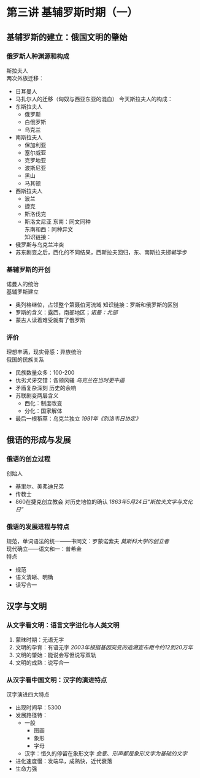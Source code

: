 ﻿# 第三讲 基辅罗斯时期（一）
## 基辅罗斯的建立：俄国文明的肇始
### 俄罗斯人种渊源和构成
斯拉夫人<br/>
两次外族迁移：
- 日耳曼人
- 马扎尔人的迁移（匈奴与西亚东亚的混血）
今天斯拉夫人的构成：
- 东斯拉夫人
    - 俄罗斯
    - 白俄罗斯
    - 乌克兰
- 南斯拉夫人
    - 保加利亚
    - 塞尔威亚
    - 克罗地亚
    - 波斯尼亚
    - 黑山
    - 马其顿
- 西斯拉夫人
    - 波兰
    - 捷克
    - 斯洛伐克
    - 斯洛文尼亚
东南：同文同种<br/>
东南和西：同种异文<br/>
知识链接：
- 俄罗斯与乌克兰冲突
- 苏东剧变之后，西化的不同结果，西斯拉夫回归，东、南斯拉夫邯郸学步
### 基辅罗斯的开创
诺曼人的统治<br/>
基辅罗斯建立
- 奥列格继位，占领整个第聂伯河流域
知识链接：罗斯和俄罗斯的区别
- 罗斯的含义：露西，南部地区；_诺曼：北部_
- 蒙古人读着难受就有了俄罗斯
### 评价
理想丰满，现实骨感：异族统治<br/>
俄国的民族关系
- 民族数量众多：100-200
- 优劣犬牙交错：各领风骚 _乌克兰在当时更牛逼_
- 矛盾复杂深刻
历史的余响
- 苏联剧变两层含义
    - 西化：制度改变
    - 分化：国家解体
- 最后一根稻草：乌克兰独立 _1991年《别洛韦日协定》_
## 俄语的形成与发展
### 俄语的创立过程
创始人
- 基里尔、美弗迪兄弟
- 传教士
- 860在捷克创立教会
对历史地位的确认 _1863年5月24日“斯拉夫文字与文化日”_
### 俄语的发展进程与特点
规范，单词语法的统一——书同文：罗蒙诺索夫 _莫斯科大学的创立者_<br/>
现代确立——语文和一：普希金<br/>
特点
- 规范
- 语义清晰、明确
- 读写合一
## 汉字与文明
### 从文字看文明：语言文字进化与人类文明
1. 蒙昧时期：无语无字
2. 文明的孕育：有语无字 _2003年根据基因突变的追溯宣布距今约12到20万年_
3. 文明的肇始：能说会写但说写双轨
4. 文明的成熟：说写合一
### 从汉字看中国文明：汉字的演进特点
汉字演进四大特点
- 出现时间早：5300
- 发展路径特：
    - 一般
        - 图画
        - 象形
        - 字母
    - 汉字：恒久的停留在象形文字 _会意、形声都是象形文字为基础的文字_
- 进化速度慢：发端早，成熟快，近代衰落
- 生命力强
